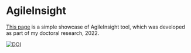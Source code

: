 # AgileInsight

[This page](https://blaiski.github.io/agileInsight.page/) is a simple showcase of AgileInsight tool, which was developed as part of my doctoral research, 2022.

[![DOI](https://zenodo.org/badge/DOI/10.5281/zenodo.6843841.svg)](https://doi.org/10.5281/zenodo.6843841)
